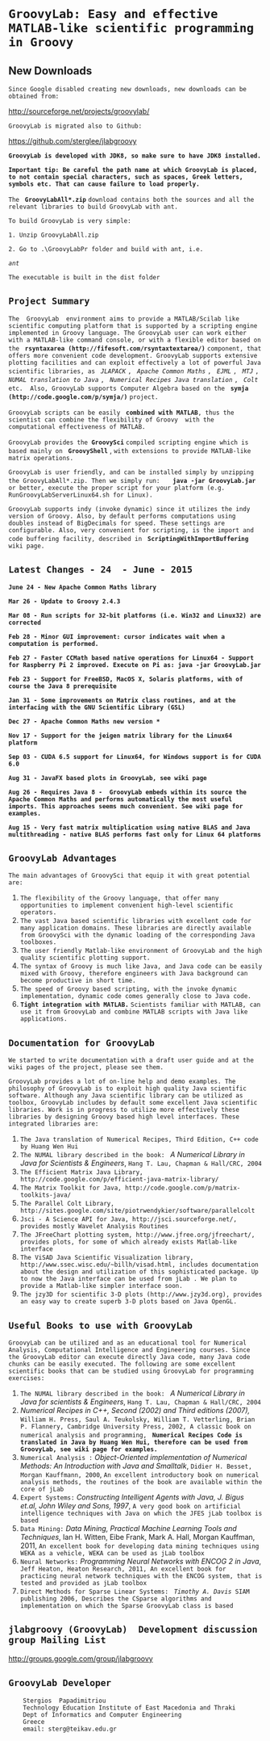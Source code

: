 # `GroovyLab: Easy and effective MATLAB-like scientific programming in Groovy ` #

## New Downloads ##
`Since Google disabled creating new downloads, new downloads can be obtained from:`

http://sourceforge.net/projects/groovylab/

`GroovyLab is migrated also to Github: `

https://github.com/sterglee/jlabgroovy

**`GroovyLab is developed with JDK8, so make sure to have JDK8 installed.`**

**`Important tip: Be careful the path name at which GroovyLab is placed, to not contain special characters, such as spaces, Greek letters, symbols etc. That can cause failure to load properly.`**



`The ` **`GroovyLabAll*.zip`** `download contains both the sources and all the relevant libraries to build GroovyLab with ant. `

`To build GroovyLab is very simple: `

`1. Unzip GroovyLabAll.zip`

`2. Go to .\GroovyLabPr folder and build with ant, i.e.`

_`ant`_

`The executable is built in the dist folder`



## `Project Summary ` ##
`The  GroovyLab  environment aims to provide a MATLAB/Scilab like scientific computing platform that is supported by a scripting engine implemented in Groovy language. The GroovyLab user can work either with a MATLAB-like command console, or with a flexible editor based on the ` **`rsyntaxarea (http://fifesoft.com/rsyntaxtextarea/)`** `component, that offers more convenient code development. GroovyLab supports extensive plotting facilities and can exploit effectively a lot of powerful Java scientific libraries, as` _` JLAPACK`_ `,` _` Apache Common Maths`_ `,` _` EJML`_ `,` _` MTJ`_ `,` _` NUMAL translation to Java`_ `,` _` Numerical Recipes Java translation`_ `,` _` Colt`_ `etc.  Also, GroovyLab supports Computer Algebra based on the ` **`symja (http://code.google.com/p/symja/)`** `project. `

`GroovyLab scripts can be easily ` **`combined with MATLAB`**`, thus the scientist can combine the flexibility of Groovy  with the computational effectiveness of MATLAB. `

`GroovyLab provides the `**`GroovySci`** `compiled scripting engine which is based mainly on ` **`GroovyShell`** , `with extensions to provide MATLAB-like matrix operations.`

`GroovyLab is user friendly, and can be installed simply by unzipping the GroovyLabAll*.zip. Then we simply run:   ` **`java -jar GroovyLab.jar`** `or better, execute the proper script for your platform (e.g. RunGroovyLabServerLinux64.sh for Linux).`

`GroovyLab supports indy (invoke dynamic) since it utilizes the indy version of Groovy. Also, by default performs computations using doubles instead of BigDecimals for speed. These settings are configurable. Also, very convenient for scripting, is the import and code buffering facility, described in ` **`ScriptingWithImportBuffering`** `wiki page. `






## `Latest Changes - 24  - June - 2015  ` ##

**`June 24 - New Apache Common Maths library `**

**`Mar 26 - Update to Groovy 2.4.3 `**

**`Mar 08 - Run scripts for 32-bit platforms (i.e. Win32 and Linux32) are corrected`**

**`Feb 28 - Minor GUI improvement: cursor indicates wait when a computation is performed.`**

**`Feb 27 - Faster CCMath based native operations for Linux64 - Support for Raspberry Pi 2 improved. Execute on Pi as: java -jar GroovyLab.jar`**

**`Feb 23 - Support for FreeBSD, MacOS X, Solaris platforms, with of course the Java 8 prerequisite`**

**`Jan 31 - Some improvements on Matrix class routines, and at the interfacing with the GNU Scientific Library (GSL)`**

**`Dec 27 - Apache Common Maths new version *`**


**`Nov 17 - Support for the jeigen matrix library for the Linux64 platform  `**

**`Sep 03 - CUDA 6.5 support for Linux64, for Windows support is for CUDA 6.0`**

**`Aug 31 - JavaFX based plots in GroovyLab, see wiki page`**

**`Aug 26 - Requires Java 8 -  GroovyLab embeds within its source the Apache Common Maths and performs automatically the most useful imports. This approaches seems much convenient. See wiki page for examples. `**


**`Aug 15 - Very fast matrix multiplication using native BLAS and Java multithreading - native BLAS performs fast only for Linux 64 platforms `**


## `GroovyLab Advantages` ##

`The main advantages of GroovySci that equip it with great potential are: `
  1. `The flexibility of the Groovy language, that offer many opportunities to implement convenient high-level scientific operators. `
  1. `The vast Java based scientific libraries with excellent code for many application domains. These libraries are directly available from GroovySci with the dynamic loading of the corresponding Java toolboxes.`
  1. `The user friendly Matlab-like environment of GroovyLab and the high quality scientific plotting support. `
  1. `The syntax of Groovy is much like Java, and Java code can be easily mixed with Groovy, therefore engineers with Java background can become productive in short time.`
  1. `The speed of Groovy based scripting, with the invoke dynamic implementation, dynamic code comes generally close to Java code.`
  1. **`Tight integration with MATLAB.`** `Scientists familiar with MATLAB, can use it from GroovyLab and combine MATLAB scripts with Java like applications.`


## `Documentation for GroovyLab` ##

`We started to write documentation with a draft user guide and at the wiki pages of the project, please see them.`

`GroovyLab provides a lot of on-line help and demo examples. The philosophy of GroovyLab is to exploit high quality Java scientific software. Although any Java scientific library can be utilized as toolbox, GroovyLab includes by default some excellent Java scientific libraries. Work is in progress to utilize more effectively these libraries by designing Groovy based high level interfaces. These integrated libraries are:`
  1. `The Java translation of Numerical Recipes, Third Edition, C++ code by Huang Wen Hui`
  1. `The NUMAL library described in the book: ` _A Numerical Library in Java for Scientists & Engineers_, `Hang T. Lau, Chapman & Hall/CRC, 2004 `
  1. `The Efficient Matrix Java Library, http://code.google.com/p/efficient-java-matrix-library/`
  1. `The Matrix Toolkit for Java, http://code.google.com/p/matrix-toolkits-java/ `
  1. `The Parallel Colt Library, http://sites.google.com/site/piotrwendykier/software/parallelcolt`
  1. `Jsci - A Science API for Java, http://jsci.sourceforge.net/, provides mostly Wavelet Analysis Routines`
  1. `The JFreeChart plotting system, http://www.jfree.org/jfreechart/, provides plots, for some of which already exists Matlab-like interface`
  1. `The ViSAD Java Scientific Visualization library, http://www.ssec.wisc.edu/~billh/visad.html, includes documentation about the design and utilization of this sophisticated package. Up to now the Java interface can be used from jLab . We plan to provide a Matlab-like simpler interface soon. `
  1. `The jzy3D for scientific 3-D plots (http://www.jzy3d.org), provides an easy way to create superb 3-D plots based on Java OpenGL.`

## `Useful Books to use with GroovyLab` ##

`GroovyLab can be utilized and as an educational tool for Numerical Analysis, Computational Intelligence and Engineering courses. Since the GroovyLab editor can execute directly Java code, many Java code chunks can be easily executed. The following are some excellent scientific books that can be studied using GroovyLab for programming exercises:`
  1. `The NUMAL library described in the book: ` _A Numerical Library in Java for scientists & Engineers_, `Hang T. Lau, Chapman & Hall/CRC, 2004 `
  1. _Numerical Recipes in C++, Second (2002) and Third editions (2007),_ `William H. Press, Saul A. Teukolsky, William T. Vetterling, Brian P. Flannery, Cambridge University Press, 2002, A classic book on numerical analysis and programming, ` **`Numerical Recipes Code is translated in Java by Huang Wen Hui, therefore can be used from GroovyLab, see wiki page for examples. `**
  1. `Numerical Analysis :`  _Object-Oriented implementation of Numerical Methods: An Introduction with Java and Smalltalk_, `Didier H. Besset, Morgan Kauffmann, 2000`, `An excellent introductory book on numerical analysis methods, the routines of the book are available within the core of jLab`
  1. `Expert Systems:` _Constructing Intelligent Agents with Java, J. Bigus et.al, John Wiley and Sons, 1997_, `A very good book on artificial intelligence techniques with Java on which the JFES jLab toolbox is based `
  1. `Data Mining:` _Data Mining, Practical Machine Learning Tools and Techniques_, Ian H. Witten, Eibe Frank, Mark A. Hall, Morgan Kauffman, 2011, `An excellent book for developing data mining techniques using WEKA as a vehicle, WEKA can be used as jLab toolbox`
  1. `Neural Networks:` _Programming Neural Networks with ENCOG 2 in Java_,` Jeff Heaton, Heaton Research, 2011, An excellent book for practicing neural network techniques with the ENCOG system, that is tested and provided as jLab toolbox`
  1. `Direct Methods for Sparse Linear Systems: ` _`Timothy A. Davis`_` SIAM publishing 2006, Describes the CSparse algorithms and implementation on which the Sparse GroovyLab class is based`


## `jlabgroovy (GroovyLab)  Development discussion group Mailing List` ##

http://groups.google.com/group/jlabgroovy

## `GroovyLab Developer` ##

```
    Stergios  Papadimitriou 
    Technology Education Institute of East Macedonia and Thraki
    Dept of Informatics and Computer Engineering 
    Greece 
    email: sterg@teikav.edu.gr

```